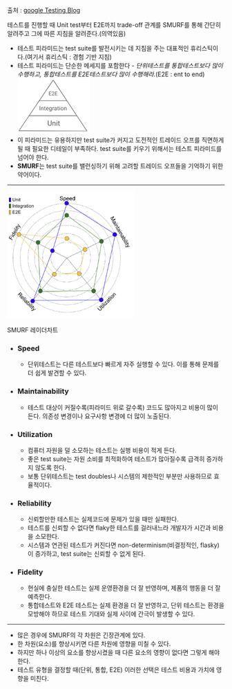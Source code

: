 출처 : [google Testing Blog](https://testing.googleblog.com/2024/10/smurf-beyond-test-pyramid.html)

테스트를 진행할 때 Unit test부터 E2E까지 trade-off 관계를 SMURF를 통해 간단히 알려주고 그에 따른 지침을 알려준다.(의역있음)
* 테스트 피라미드는 test suite를 발전시키는 데 지침을 주는 대표적인 휴리스틱이다.(여기서 휴리스틱 : 경험 기반 지침)
* 테스트 피라미드는 단순한 메세지를 포함한다 - _단위테스트를 통합테스트보다 많이 수행하고, 통합테스트를 E2E테스트보다 많이 수행해라._(E2E : ent to end)
  <br><img src="/extraImage/test_pyramid.png">
* 이 피라미드는 유용하지만 test suite가 커지고 도전적인 트레이드 오프를 직면하게 될 때 필요한 디테일이 부족하다. test suite를 키우기 위해서는 테스트 피라미드를 넘어야 한다.
* **SMURF**는 test suite를 밸런싱하기 위해 고려할 트레이드 오프들을 기억하기 위한 약어이다.
  
-----------
<img src=/extraImage/radar_chart_test.png>

SMURF 레이더차트

* ### Speed
  * 단위테스트는 다른 테스트보다 빠르게 자주 실행할 수 있다. 이를 통해 문제를 더 쉽게 발견할 수 있다.
* ### Maintainability
  * 테스트 대상이 커질수록(피라미드 위로 갈수록) 코드도 많아지고 비용이 많이 든다. 의존성 변경이나 요구사항 변경에 더 많이 노출된다.
* ### Utilization
  * 컴퓨터 자원을 덜 소모하는 테스트는 실행 비용이 적게 든다.
  * 좋은 test suite는 자원 소비를 최적화하여 테스트가 많아질수록 급격히 증가하지 않도록 한다.
  * 보통 단위테스트는 test doubles나 시스템의 제한적인 부분만 사용하므로 효율적이다.
* ### Reliability
  * 신뢰할만한 테스트는 실제코드에 문제가 있을 때만 실패한다.
  * 테스트를 신뢰할 수 없다면 flaky한 테스트를 걸러내느라 개발자가 시간과 비용을 소모한다.
  * 시스템과 연관된 테스트가 커진다면 non-determinism(비결정적인, flasky)이 증가하고, test suite는 신뢰할 수 없게 된다.
* ### Fidelity
  * 현실에 충실한 테스트는 실제 운영환경을 더 잘 반영하며, 제품의 행동을 더 잘 예측한다.
  * 통합테스트와 E2E 테스트는 실제 환경을 더 잘 반영하고, 단위 테스트는 환경을 모방해야 하므로 테스트 기대와 실제 사이에 간극이 발생할 수 있다.

---------
* 많은 경우에 SMURF의 각 차원은 긴장관계에 있다.
* 한 차원(요소)를 향상시키면 다른 차원에 영향을 미칠 수 있다.
* 하지만 하나 이상의 요소를 향상시켰을 때 다른 요소의 영향이 없다면 그렇게 해야한다.
* 테스트 유형을 결정할 때(단위, 통합, E2E) 이러한 선택은 테스트 비용과 가치에 영향을 미친다.